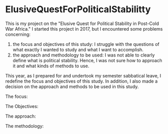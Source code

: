 # ElusiveQuestForPoliticalStabilitty

This is my project on the "Elusive Quest for Political Stability in Post-Cold War Africa." I started this project in 2017, but I encountered some problems concerning:
1) the focus and objectives of this study: I struggle with the questions of what exactly I wanted to study and what I want to accomplish.
2) the approach and methodology to be used: I was not able to clearly define what is political stability. Hence, I was not sure how to approach it and what kinds of methods to use.

This year, as I prepared for and undertook my semester sabbatical leave, I redefine the focus and objectives of this study. In addition, I also made a decision on the approach and methods to be used in this study.

The focus:

The Objectives:

The approach:

The methodology:


